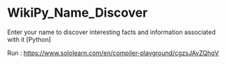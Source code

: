 # WikiPy_Name_Discover
Enter your name to discover interesting facts and information associated with it [Python]

Run : https://www.sololearn.com/en/compiler-playground/cgzsJAvZQhqV
